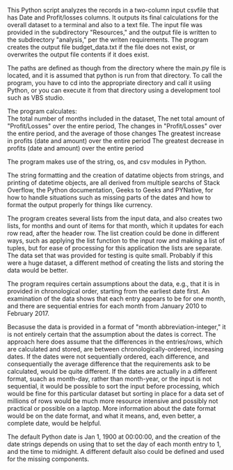 This Python script analyzes the records in a two-column input csvfile 
that has Date and Profit/losses columns.  It outputs its final calculations for the overall dataset to
a terminal and also to a text file.  The input file was provided in the subdirectory "Resources," and the output
file is written to the subdirectory "analysis," per the writen requirements.  The program creates the output file
budget_data.txt if the file does not exist, or overwrites the output file contents if it does exist.

The paths are defined as though from the directory where the main.py file is located, and it is assumed that python is 
run from that directory.  To call the program, you have to cd into the appropriate directory and call it usiing Python,
or you can execute it from that directory using a development tool such as VBS studio.

The program calculates:  
	The total number of months included in the dataset, 
	The net total amount of "Profit/Losses" over the entire period, 
	The changes in "Profit/Losses" over the entire period, and the average of those changes
	The greatest increase in profits (date and amount) over the entire period
	The greatest decrease in profits (date and amount) over the entire period

The program makes use of the string, os, and csv modules in Python.

The string formatting and the creation of datatime objects from strings, and printing of datetime objects, are all
derived from multiple searchs of Stack Overflow, the Python documentation, Geeks to Geeks and PYNative, for how to 
handle situations such as missing parts of the dates and how to format the output properly for things like currency.

The program creates several lists from the input data, and also creates two lists, for months and ount of items for that month,
which it updates for each row read, after the header row.  The list creation could be done in different ways, such as applying the list function to the input row and making a list of tuples, but for ease of processing for this application the lists
are separate.  The data set that was provided for testing is quite small.   Probably if this were a huge dataset, a different method of creating the lists
and storing the data would be better.

The program requires certain assumptions about the data, e.g., that it is in provided in chronological order, starting from the earliest date first.  An examination of the data shows that each entry appears to be for one month, and there are
sequential entries for each month from January 2010 to February 2017.

Becasuse the data is provided in a format of "month abbreviation-integer," it is not entirely certain that the assumption about the dates is correct.  The approach here does assume that the differences in 
the entries/rows, which are calculated and stored, are between chronologically-ordered, increasing dates.  If the dates were not sequentially ordered, 
each difference, and consequentially the average difference that the requirements ask to be calculated, would be quite different. If the dates are actually in a different format, suach as month-day, rather than month-year, or the input is not sequential, it would be possible to sort the 
input before processing, which would be fine for this particular dataset but sorting in place for a data set of millions of rows would be much more resource intensive and possibly not practical or possible on a laptop.  More information about the date format would be
on the date format, and what it means, and, even better, a complete date, would be helpful.

The default Python date is Jan 1, 1900 at 00:00:00, and the creation of the date strings depends on using that to set the day of each 
month entry to 1, and the time to midnight.  A different default also could be defined and used for the missing components.
 

